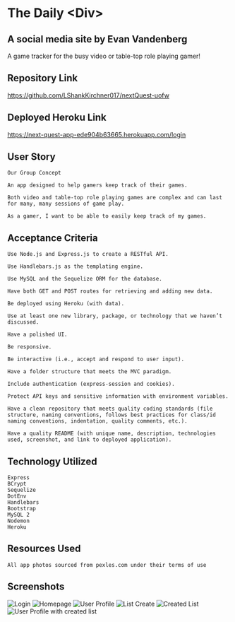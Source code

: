 # The Daily \<Div\>
## A social media site by Evan Vandenberg

A game tracker for the busy video or table-top role playing gamer!

## Repository Link
https://github.com/LShankKirchner017/nextQuest-uofw 

## Deployed Heroku Link
https://next-quest-app-ede904b63665.herokuapp.com/login 


## User Story

```
Our Group Concept

An app designed to help gamers keep track of their games.

Both video and table-top role playing games are complex and can last for many, many sessions of game play. 

As a gamer, I want to be able to easily keep track of my games.

``````

## Acceptance Criteria


    Use Node.js and Express.js to create a RESTful API.

    Use Handlebars.js as the templating engine.

    Use MySQL and the Sequelize ORM for the database.

    Have both GET and POST routes for retrieving and adding new data.

    Be deployed using Heroku (with data).

    Use at least one new library, package, or technology that we haven’t discussed.

    Have a polished UI.

    Be responsive.

    Be interactive (i.e., accept and respond to user input).

    Have a folder structure that meets the MVC paradigm.

    Include authentication (express-session and cookies).

    Protect API keys and sensitive information with environment variables.

    Have a clean repository that meets quality coding standards (file structure, naming conventions, follows best practices for class/id naming conventions, indentation, quality comments, etc.).

    Have a quality README (with unique name, description, technologies used, screenshot, and link to deployed application).


## Technology Utilized
```
Express
BCrypt
Sequelize
DotEnv
Handlebars
Bootstrap
MySQL 2
Nodemon
Heroku
```

## Resources Used 
```
All app photos sourced from pexles.com under their terms of use

```
## Screenshots
![Login](<public/screenshots/login screenshot.png>)
![Homepage](<public/screenshots/homepage screenshot.png>)
![User Profile](<public/screenshots/userprofile screenshot.png>)
![List Create](<public/screenshots/listcreate screenshot.png>)
![Created List](<public/screenshots/created list screenshot.png>)
![User Profile with created list](<public/screenshots/userprofile with list screenshot.png>)





